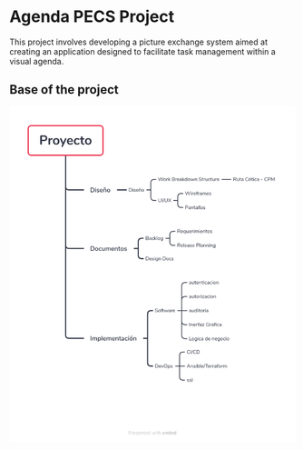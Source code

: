# Agenda PECS Project


This project involves developing a picture exchange system aimed at creating an application designed to facilitate task management within a visual agenda.

## Base of the project
![](media/wbs-proyecto.png)


